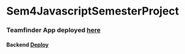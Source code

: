 # Sem4JavascriptSemesterProject

### Teamfinder App deployed [here](https://expo.io/@castau/Teamfinder)
#### Backend [Deploy](https://semesterprojectjs.camillastaunstrup.dk/)

